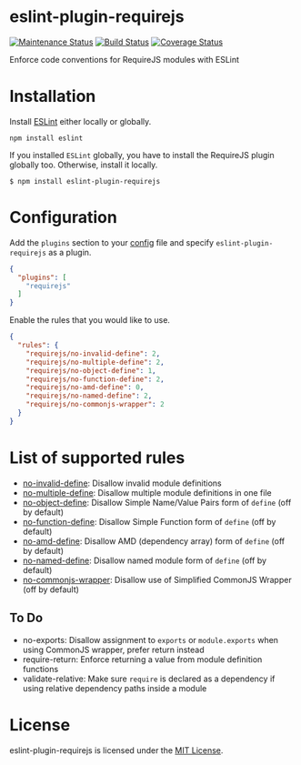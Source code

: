 # eslint-plugin-requirejs

[![Maintenance Status][status-image]][status-url]
[![Build Status][travis-image]][travis-url]
[![Coverage Status][coveralls-image]][coveralls-url]

Enforce code conventions for RequireJS modules with ESLint

# Installation

Install [ESLint](https://www.github.com/eslint/eslint) either locally or globally.

    npm install eslint

If you installed `ESLint` globally, you have to install the RequireJS plugin globally too. Otherwise, install it locally.

    $ npm install eslint-plugin-requirejs

# Configuration

Add the `plugins` section to your [config](http://eslint.org/docs/user-guide/configuring) file and specify `eslint-plugin-requirejs` as a plugin.

```json
{
  "plugins": [
    "requirejs"
  ]
}
```

Enable the rules that you would like to use.

```json
{
  "rules": {
    "requirejs/no-invalid-define": 2,
    "requirejs/no-multiple-define": 2,
    "requirejs/no-object-define": 1,
    "requirejs/no-function-define": 2,
    "requirejs/no-amd-define": 0,
    "requirejs/no-named-define": 2,
    "requirejs/no-commonjs-wrapper": 2
  }
}
```

# List of supported rules

* [no-invalid-define](docs/rules/no-invalid-define.md): Disallow invalid module definitions
* [no-multiple-define](docs/rules/no-multiple-define.md): Disallow multiple module definitions in one file
* [no-object-define](docs/rules/no-object-define.md): Disallow Simple Name/Value Pairs form of `define` (off by default)
* [no-function-define](docs/rules/no-function-define.md): Disallow Simple Function form of `define` (off by default)
* [no-amd-define](docs/rules/no-amd-define.md): Disallow AMD (dependency array) form of `define` (off by default)
* [no-named-define](docs/rules/no-named-define.md): Disallow named module form of `define` (off by default)
* [no-commonjs-wrapper](docs/rules/no-commonjs-wrapper.md): Disallow use of Simplified CommonJS Wrapper (off by default)

## To Do

* no-exports: Disallow assignment to `exports` or `module.exports` when using CommonJS wrapper, prefer return instead
* require-return: Enforce returning a value from module definition functions
* validate-relative: Make sure `require` is declared as a dependency if using relative dependency paths inside a module

# License

eslint-plugin-requirejs is licensed under the [MIT License](http://www.opensource.org/licenses/mit-license.php).

[status-url]: https://github.com/cvisco/eslint-plugin-requirejs/pulse
[status-image]: http://img.shields.io/badge/status-maintained-brightgreen.svg?style=flat-square

[travis-url]: https://travis-ci.org/cvisco/eslint-plugin-requirejs
[travis-image]: http://img.shields.io/travis/cvisco/eslint-plugin-requirejs/master.svg?style=flat-square

[coveralls-url]: https://coveralls.io/r/cvisco/eslint-plugin-requirejs?branch=master
[coveralls-image]: https://img.shields.io/coveralls/cvisco/eslint-plugin-requirejs/master.svg?style=flat-square

